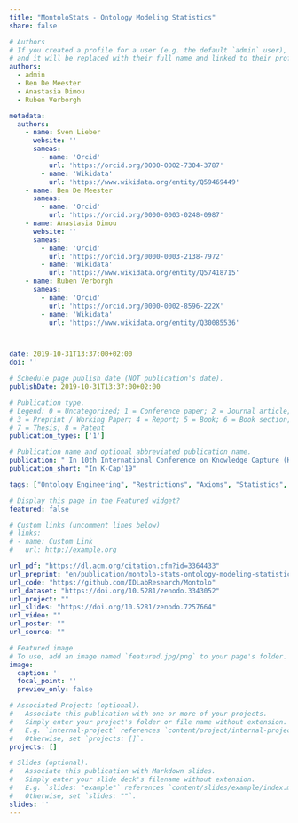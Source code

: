 ```yaml
---
title: "MontoloStats - Ontology Modeling Statistics"
share: false

# Authors
# If you created a profile for a user (e.g. the default `admin` user), write the username (folder name) here
# and it will be replaced with their full name and linked to their profile.
authors:
  - admin
  - Ben De Meester
  - Anastasia Dimou
  - Ruben Verborgh

metadata:
  authors:
    - name: Sven Lieber
      website: ''
      sameas:
        - name: 'Orcid'
          url: 'https://orcid.org/0000-0002-7304-3787'
        - name: 'Wikidata'
          url: 'https://www.wikidata.org/entity/Q59469449'
    - name: Ben De Meester
      sameas:
        - name: 'Orcid'
          url: 'https://orcid.org/0000-0003-0248-0987'
    - name: Anastasia Dimou
      website: ''
      sameas:
        - name: 'Orcid'
          url: 'https://orcid.org/0000-0003-2138-7972'
        - name: 'Wikidata'
          url: 'https://www.wikidata.org/entity/Q57418715'
    - name: Ruben Verborgh
      sameas:
        - name: 'Orcid'
          url: 'https://orcid.org/0000-0002-8596-222X'
        - name: 'Wikidata'
          url: 'https://www.wikidata.org/entity/Q30085536'



date: 2019-10-31T13:37:00+02:00
doi: ''

# Schedule page publish date (NOT publication's date).
publishDate: 2019-10-31T13:37:00+02:00

# Publication type.
# Legend: 0 = Uncategorized; 1 = Conference paper; 2 = Journal article;
# 3 = Preprint / Working Paper; 4 = Report; 5 = Book; 6 = Book section;
# 7 = Thesis; 8 = Patent
publication_types: ['1']

# Publication name and optional abbreviated publication name.
publication: " In 10th International Conference on Knowledge Capture (K-CAP’19), November 19–21, 2019, Marina Del Rey, CA, USA"
publication_short: "In K-Cap'19"

tags: ["Ontology Engineering", "Restrictions", "Axioms", "Statistics", "RDF"]

# Display this page in the Featured widget?
featured: false

# Custom links (uncomment lines below)
# links:
# - name: Custom Link
#   url: http://example.org

url_pdf: "https://dl.acm.org/citation.cfm?id=3364433"
url_preprint: "en/publication/montolo-stats-ontology-modeling-statistics.pdf"
url_code: "https://github.com/IDLabResearch/Montolo"
url_dataset: "https://doi.org/10.5281/zenodo.3343052"
url_project: ""
url_slides: "https://doi.org/10.5281/zenodo.7257664"
url_video: ""
url_poster: ""
url_source: ""

# Featured image
# To use, add an image named `featured.jpg/png` to your page's folder.
image:
  caption: ''
  focal_point: ''
  preview_only: false

# Associated Projects (optional).
#   Associate this publication with one or more of your projects.
#   Simply enter your project's folder or file name without extension.
#   E.g. `internal-project` references `content/project/internal-project/index.md`.
#   Otherwise, set `projects: []`.
projects: []

# Slides (optional).
#   Associate this publication with Markdown slides.
#   Simply enter your slide deck's filename without extension.
#   E.g. `slides: "example"` references `content/slides/example/index.md`.
#   Otherwise, set `slides: ""`.
slides: ''
---
```


